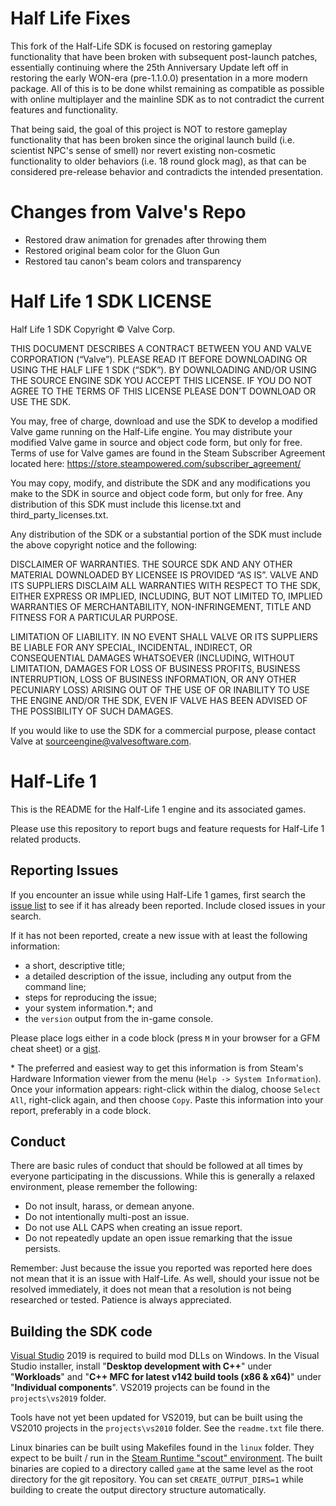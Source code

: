 Half Life Fixes
======================
This fork of the Half-Life SDK is focused on restoring gameplay functionality that have been broken with subsequent post-launch patches, essentially continuing where the 25th Anniversary Update left off in restoring the early WON-era (pre-1.1.0.0) presentation in a more modern package. All of this is to be done whilst remaining as compatible as possible with online multiplayer and the mainline SDK as to not contradict the current features and functionality.

That being said, the goal of this project is NOT to restore gameplay functionality that has been broken since the original launch build (i.e. scientist NPC's sense of smell) nor revert existing non-cosmetic functionality to older behaviors (i.e. 18 round glock mag), as that can be considered pre-release behavior and contradicts the intended presentation.

Changes from Valve's Repo
======================
- Restored draw animation for grenades after throwing them
- Restored original beam color for the Gluon Gun
- Restored tau canon's beam colors and transparency

Half Life 1 SDK LICENSE
======================

Half Life 1 SDK Copyright © Valve Corp.

THIS DOCUMENT DESCRIBES A CONTRACT BETWEEN YOU AND VALVE CORPORATION (“Valve”).  PLEASE READ IT BEFORE DOWNLOADING OR USING THE HALF LIFE 1 SDK (“SDK”). BY DOWNLOADING AND/OR USING THE SOURCE ENGINE SDK YOU ACCEPT THIS LICENSE. IF YOU DO NOT AGREE TO THE TERMS OF THIS LICENSE PLEASE DON’T DOWNLOAD OR USE THE SDK.

You may, free of charge, download and use the SDK to develop a modified Valve game running on the Half-Life engine.  You may distribute your modified Valve game in source and object code form, but only for free. Terms of use for Valve games are found in the Steam Subscriber Agreement located here: https://store.steampowered.com/subscriber_agreement/ 

You may copy, modify, and distribute the SDK and any modifications you make to the SDK in source and object code form, but only for free.  Any distribution of this SDK must include this license.txt and third_party_licenses.txt.  
 
Any distribution of the SDK or a substantial portion of the SDK must include the above copyright notice and the following: 

DISCLAIMER OF WARRANTIES.  THE SOURCE SDK AND ANY OTHER MATERIAL DOWNLOADED BY LICENSEE IS PROVIDED “AS IS”.  VALVE AND ITS SUPPLIERS DISCLAIM ALL WARRANTIES WITH RESPECT TO THE SDK, EITHER EXPRESS OR IMPLIED, INCLUDING, BUT NOT LIMITED TO, IMPLIED WARRANTIES OF MERCHANTABILITY, NON-INFRINGEMENT, TITLE AND FITNESS FOR A PARTICULAR PURPOSE.  

LIMITATION OF LIABILITY.  IN NO EVENT SHALL VALVE OR ITS SUPPLIERS BE LIABLE FOR ANY SPECIAL, INCIDENTAL, INDIRECT, OR CONSEQUENTIAL DAMAGES WHATSOEVER (INCLUDING, WITHOUT LIMITATION, DAMAGES FOR LOSS OF BUSINESS PROFITS, BUSINESS INTERRUPTION, LOSS OF BUSINESS INFORMATION, OR ANY OTHER PECUNIARY LOSS) ARISING OUT OF THE USE OF OR INABILITY TO USE THE ENGINE AND/OR THE SDK, EVEN IF VALVE HAS BEEN ADVISED OF THE POSSIBILITY OF SUCH DAMAGES.  
 
 
If you would like to use the SDK for a commercial purpose, please contact Valve at sourceengine@valvesoftware.com.


Half-Life 1
======================

This is the README for the Half-Life 1 engine and its associated games.

Please use this repository to report bugs and feature requests for Half-Life 1 related products.

Reporting Issues
----------------

If you encounter an issue while using Half-Life 1 games, first search the [issue list](https://github.com/ValveSoftware/halflife/issues) to see if it has already been reported. Include closed issues in your search.

If it has not been reported, create a new issue with at least the following information:

- a short, descriptive title;
- a detailed description of the issue, including any output from the command line;
- steps for reproducing the issue;
- your system information.\*; and
- the `version` output from the in-game console.

Please place logs either in a code block (press `M` in your browser for a GFM cheat sheet) or a [gist](https://gist.github.com).

\* The preferred and easiest way to get this information is from Steam's Hardware Information viewer from the menu (`Help -> System Information`). Once your information appears: right-click within the dialog, choose `Select All`, right-click again, and then choose `Copy`. Paste this information into your report, preferably in a code block.

Conduct
-------


There are basic rules of conduct that should be followed at all times by everyone participating in the discussions.  While this is generally a relaxed environment, please remember the following:

- Do not insult, harass, or demean anyone.
- Do not intentionally multi-post an issue.
- Do not use ALL CAPS when creating an issue report.
- Do not repeatedly update an open issue remarking that the issue persists.

Remember: Just because the issue you reported was reported here does not mean that it is an issue with Half-Life.  As well, should your issue not be resolved immediately, it does not mean that a resolution is not being researched or tested.  Patience is always appreciated.


Building the SDK code
-------

[Visual Studio](https://visualstudio.microsoft.com/) 2019 is required to build mod DLLs on Windows. In the Visual Studio installer, install "**Desktop development with C++**" under "**Workloads**" and "**C++ MFC for latest v142 build tools (x86 & x64)**" under "**Individual components**". VS2019 projects can be found in the `projects\vs2019` folder.

Tools have not yet been updated for VS2019, but can be built using the VS2010 projects in the `projects\vs2010` folder. See the `readme.txt` file there.

Linux binaries can be built using Makefiles found in the `linux` folder. They expect to be built / run in the [Steam Runtime "scout" environment](https://gitlab.steamos.cloud/steamrt/scout/sdk). The built binaries are copied to a directory called `game` at the same level as the root directory for the git repository. You can set `CREATE_OUTPUT_DIRS=1` while building to create the output directory structure automatically.
